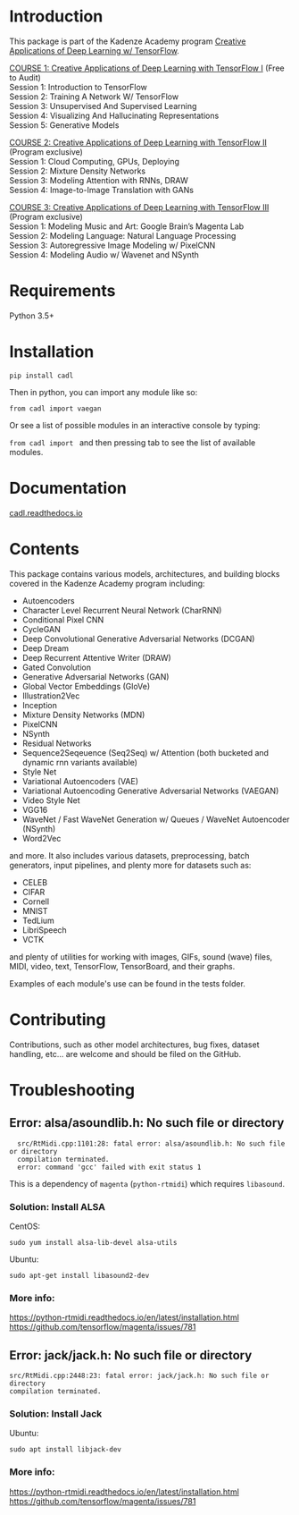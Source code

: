 # Introduction
This package is part of the Kadenze Academy program [Creative Applications of Deep Learning w/ TensorFlow](https://www.kadenze.com/programs/creative-applications-of-deep-learning-with-tensorflow).

[COURSE 1: Creative Applications of Deep Learning with TensorFlow I](https://www.kadenze.com/courses/creative-applications-of-deep-learning-with-tensorflow-iv/info) (Free to Audit)  
Session 1: Introduction to TensorFlow  
Session 2: Training A Network W/ TensorFlow  
Session 3: Unsupervised And Supervised Learning  
Session 4: Visualizing And Hallucinating Representations  
Session 5: Generative Models  

[COURSE 2: Creative Applications of Deep Learning with TensorFlow II](https://www.kadenze.com/courses/creative-applications-of-deep-learning-with-tensorflow-ii/info) (Program exclusive)  
Session 1: Cloud Computing, GPUs, Deploying  
Session 2: Mixture Density Networks  
Session 3: Modeling Attention with RNNs, DRAW  
Session 4: Image-to-Image Translation with GANs  

[COURSE 3: Creative Applications of Deep Learning with TensorFlow III](https://www.kadenze.com/courses/creative-applications-of-deep-learning-with-tensorflow-iii-iii/info) (Program exclusive)  
Session 1: Modeling Music and Art: Google Brain’s Magenta Lab  
Session 2: Modeling Language: Natural Language Processing  
Session 3: Autoregressive Image Modeling w/ PixelCNN  
Session 4: Modeling Audio w/ Wavenet and NSynth  

# Requirements

Python 3.5+

# Installation

`pip install cadl`

Then in python, you can import any module like so:

`from cadl import vaegan`

Or see a list of possible modules in an interactive console by typing:

`from cadl import ` and then pressing tab to see the list of available modules.

# Documentation

[cadl.readthedocs.io](http://cadl.readthedocs.io)

# Contents 

This package contains various models, architectures, and building blocks covered in the Kadenze Academy program including:

* Autoencoders  
* Character Level Recurrent Neural Network (CharRNN)  
* Conditional Pixel CNN  
* CycleGAN  
* Deep Convolutional Generative Adversarial Networks (DCGAN)  
* Deep Dream  
* Deep Recurrent Attentive Writer (DRAW)  
* Gated Convolution  
* Generative Adversarial Networks (GAN)  
* Global Vector Embeddings (GloVe)  
* Illustration2Vec  
* Inception  
* Mixture Density Networks (MDN)  
* PixelCNN  
* NSynth  
* Residual Networks 
* Sequence2Seqeuence (Seq2Seq) w/ Attention (both bucketed and dynamic rnn variants available)  
* Style Net  
* Variational Autoencoders (VAE)  
* Variational Autoencoding Generative Adversarial Networks (VAEGAN)  
* Video Style Net  
* VGG16  
* WaveNet / Fast WaveNet Generation w/ Queues / WaveNet Autoencoder (NSynth)  
* Word2Vec  

and more.  It also includes various datasets, preprocessing, batch generators, input pipelines, and plenty more for datasets such as:

* CELEB  
* CIFAR  
* Cornell  
* MNIST  
* TedLium  
* LibriSpeech  
* VCTK  

and plenty of utilities for working with images, GIFs, sound (wave) files, MIDI, video, text, TensorFlow, TensorBoard, and their graphs.

Examples of each module's use can be found in the tests folder.

# Contributing

Contributions, such as other model architectures, bug fixes, dataset handling, etc... are welcome and should be filed on the GitHub.

# Troubleshooting

## Error: alsa/asoundlib.h: No such file or directory

```
  src/RtMidi.cpp:1101:28: fatal error: alsa/asoundlib.h: No such file or directory
  compilation terminated.
  error: command 'gcc' failed with exit status 1
```

This is a dependency of `magenta` (`python-rtmidi`) which requires `libasound`.

### Solution: Install ALSA

CentOS:

```
sudo yum install alsa-lib-devel alsa-utils
```

Ubuntu:

```
sudo apt-get install libasound2-dev
```

### More info:

https://python-rtmidi.readthedocs.io/en/latest/installation.html
https://github.com/tensorflow/magenta/issues/781

## Error: jack/jack.h: No such file or directory

```
src/RtMidi.cpp:2448:23: fatal error: jack/jack.h: No such file or directory
compilation terminated.
```

### Solution: Install Jack

Ubuntu:
```
sudo apt install libjack-dev
```

### More info:

https://python-rtmidi.readthedocs.io/en/latest/installation.html
https://github.com/tensorflow/magenta/issues/781
